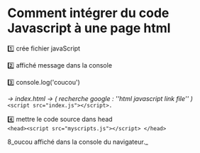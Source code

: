 # Comment intégrer du code Javascript à une page html 

:one: crée fichier javaScript <br>

:two: affiché message dans la console<br>
 
:three: console.log('coucou')<br>

 _-> index.html -> ( recherche google : ''html javascript link file'' )_  
`<script src="index.js"></script>.` <br>

:four: mettre le code source dans head <br>
`<head><script src="myscripts.js"></script> </head>`

 8_oucou affiché dans la console du navigateur._

